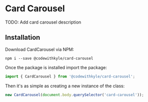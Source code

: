 # Card Carousel
TODO: Add card carousel description

## Installation

Download CardCarousel via NPM:

```
npm i --save @codewithkyle/card-carousel
```

Once the package is installed import the package:

```typescript
import { CardCarousel } from '@codewithkyle/card-carousel';
```

Then it's as simple as creating a new instance of the class:

```typescript
new CardCarousel(document.body.querySelector('card-carousel'));
```
